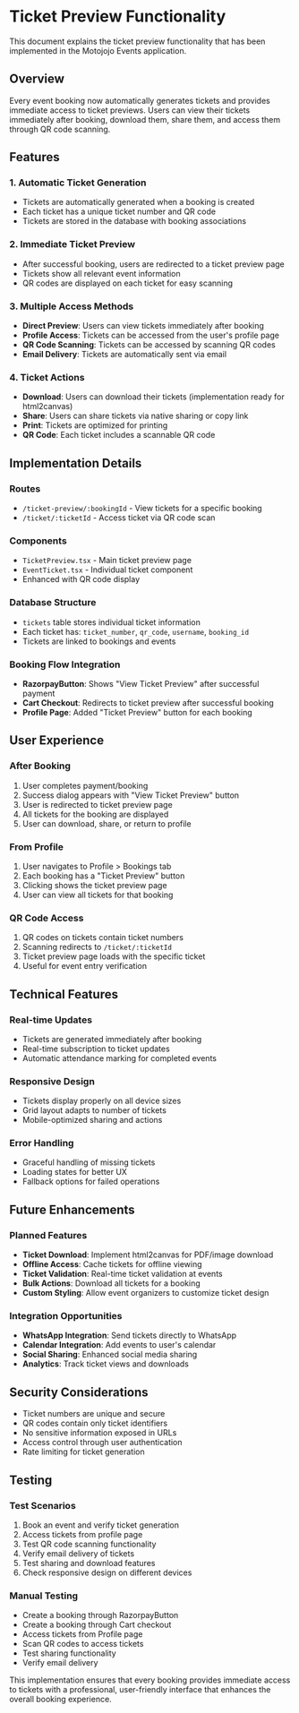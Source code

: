 # Ticket Preview Functionality

This document explains the ticket preview functionality that has been implemented in the Motojojo Events application.

## Overview

Every event booking now automatically generates tickets and provides immediate access to ticket previews. Users can view their tickets immediately after booking, download them, share them, and access them through QR code scanning.

## Features

### 1. Automatic Ticket Generation
- Tickets are automatically generated when a booking is created
- Each ticket has a unique ticket number and QR code
- Tickets are stored in the database with booking associations

### 2. Immediate Ticket Preview
- After successful booking, users are redirected to a ticket preview page
- Tickets show all relevant event information
- QR codes are displayed on each ticket for easy scanning

### 3. Multiple Access Methods
- **Direct Preview**: Users can view tickets immediately after booking
- **Profile Access**: Tickets can be accessed from the user's profile page
- **QR Code Scanning**: Tickets can be accessed by scanning QR codes
- **Email Delivery**: Tickets are automatically sent via email

### 4. Ticket Actions
- **Download**: Users can download their tickets (implementation ready for html2canvas)
- **Share**: Users can share tickets via native sharing or copy link
- **Print**: Tickets are optimized for printing
- **QR Code**: Each ticket includes a scannable QR code

## Implementation Details

### Routes
- `/ticket-preview/:bookingId` - View tickets for a specific booking
- `/ticket/:ticketId` - Access ticket via QR code scan

### Components
- `TicketPreview.tsx` - Main ticket preview page
- `EventTicket.tsx` - Individual ticket component
- Enhanced with QR code display

### Database Structure
- `tickets` table stores individual ticket information
- Each ticket has: `ticket_number`, `qr_code`, `username`, `booking_id`
- Tickets are linked to bookings and events

### Booking Flow Integration
- **RazorpayButton**: Shows "View Ticket Preview" after successful payment
- **Cart Checkout**: Redirects to ticket preview after successful booking
- **Profile Page**: Added "Ticket Preview" button for each booking

## User Experience

### After Booking
1. User completes payment/booking
2. Success dialog appears with "View Ticket Preview" button
3. User is redirected to ticket preview page
4. All tickets for the booking are displayed
5. User can download, share, or return to profile

### From Profile
1. User navigates to Profile > Bookings tab
2. Each booking has a "Ticket Preview" button
3. Clicking shows the ticket preview page
4. User can view all tickets for that booking

### QR Code Access
1. QR codes on tickets contain ticket numbers
2. Scanning redirects to `/ticket/:ticketId`
3. Ticket preview page loads with the specific ticket
4. Useful for event entry verification

## Technical Features

### Real-time Updates
- Tickets are generated immediately after booking
- Real-time subscription to ticket updates
- Automatic attendance marking for completed events

### Responsive Design
- Tickets display properly on all device sizes
- Grid layout adapts to number of tickets
- Mobile-optimized sharing and actions

### Error Handling
- Graceful handling of missing tickets
- Loading states for better UX
- Fallback options for failed operations

## Future Enhancements

### Planned Features
- **Ticket Download**: Implement html2canvas for PDF/image download
- **Offline Access**: Cache tickets for offline viewing
- **Ticket Validation**: Real-time ticket validation at events
- **Bulk Actions**: Download all tickets for a booking
- **Custom Styling**: Allow event organizers to customize ticket design

### Integration Opportunities
- **WhatsApp Integration**: Send tickets directly to WhatsApp
- **Calendar Integration**: Add events to user's calendar
- **Social Sharing**: Enhanced social media sharing
- **Analytics**: Track ticket views and downloads

## Security Considerations

- Ticket numbers are unique and secure
- QR codes contain only ticket identifiers
- No sensitive information exposed in URLs
- Access control through user authentication
- Rate limiting for ticket generation

## Testing

### Test Scenarios
1. Book an event and verify ticket generation
2. Access tickets from profile page
3. Test QR code scanning functionality
4. Verify email delivery of tickets
5. Test sharing and download features
6. Check responsive design on different devices

### Manual Testing
- Create a booking through RazorpayButton
- Create a booking through Cart checkout
- Access tickets from Profile page
- Scan QR codes to access tickets
- Test sharing functionality
- Verify email delivery

This implementation ensures that every booking provides immediate access to tickets with a professional, user-friendly interface that enhances the overall booking experience. 